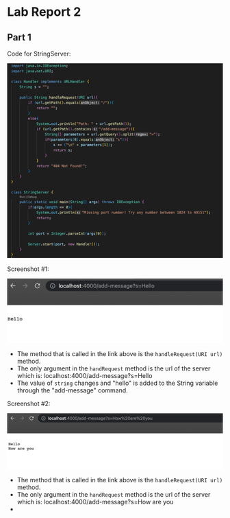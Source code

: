 # Lab Report 2

## Part 1

Code for StringServer:

![Image](StringServerCode.jpg)


Screenshot #1:

![Image](ss1.jpg)

- The method that is called in the link above is the `handleRequest(URI url)` method. 
- The only argument in the `handRequest` method is the url of the server which is: localhost:4000/add-message?s=Hello
- The value of `string` changes and "hello" is added to the String variable through the "add-message" command.


Screenshot #2:

![Image](ss2.jpg)

- The method that is called in the link above is the `handleRequest(URI url)` method. 
- The only argument in the `handRequest` method is the url of the server which is: localhost:4000/add-message?s=How are you
- 
